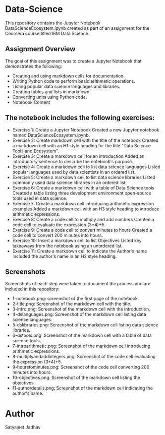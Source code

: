 # Data-Science
This repository contains the Jupyter Notebook DataScienceEcosystem.ipynb created as part of an assignment for the Coursera course titled IBM Data Science.

## Assignment Overview
The goal of this assignment was to create a Jupyter Notebook that demonstrates the following:

- Creating and using markdown cells for documentation.
- Writing Python code to perform basic arithmetic operations.
- Listing popular data science languages and libraries.
- Creating tables and lists in markdown.
- Converting units using Python code.
- Notebook Content

## The notebook includes the following exercises:
- Exercise 1: Create a Jupyter Notebook
Created a new Jupyter notebook named DataScienceEcosystem.ipynb.
- Exercise 2: Create markdown cell with the title of the notebook
Created a markdown cell with an H1 style heading for the title "Data Science Tools and Ecosystem".
- Exercise 3: Create a markdown cell for an introduction
Added an introductory sentence to describe the notebook's purpose.
- Exercise 4: Create a markdown cell to list data science languages
Listed popular languages used by data scientists in an ordered list.
- Exercise 5: Create a markdown cell to list data science libraries
Listed commonly used data science libraries in an ordered list.
- Exercise 6: Create a markdown cell with a table of Data Science tools
Created a table listing three development environment open-source tools used in data science.
- Exercise 7: Create a markdown cell introducing arithmetic expression examples
Added a markdown cell with an H3 style heading to introduce arithmetic expressions.
- Exercise 8: Create a code cell to multiply and add numbers
Created a code cell to evaluate the expression (3*4)+5.
- Exercise 9: Create a code cell to convert minutes to hours
Created a code cell to convert 200 minutes into hours.
- Exercise 10: Insert a markdown cell to list Objectives
Listed key takeaways from the notebook using an unordered list.
- Exercise 11: Create a markdown cell to indicate the Author's name
Included the author's name in an H2 style heading.

## Screenshots
Screenshots of each step were taken to document the process and are included in this repository:

- 1-notebook.png: screenshot of the first page of the notebook.
- 2-title.png: Screenshot of the markdown cell with the title.
- 3-intro.png: Screenshot of the markdown cell with the introduction.
- 4-dslanguages.png: Screenshot of the markdown cell listing data science languages.
- 5-dslibraries.png: Screenshot of the markdown cell listing data science libraries.
- 6-dstools.png: Screenshot of the markdown cell with a table of data science tools.
- 7-introarithmetic.png: Screenshot of the markdown cell introducing arithmetic expressions.
- 8-multiplyandaddintegers.png: Screenshot of the code cell evaluating the expression (3*4)+5.
- 9-hourstominutes.png: Screenshot of the code cell converting 200 minutes into hours.
- 10-objectives.png: Screenshot of the markdown cell listing the objectives.
- 11-authordetails.png: Screenshot of the markdown cell indicating the author's name.

# Author
Satyajeet Jadhav
